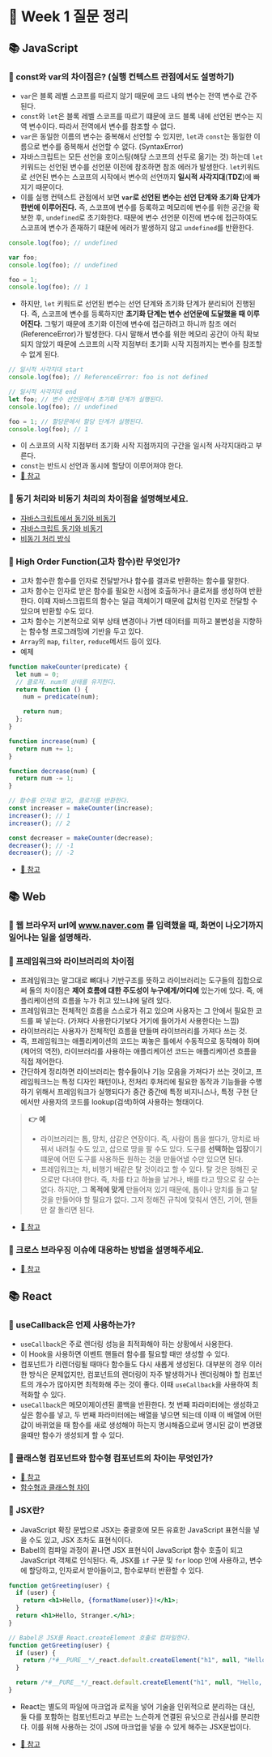 # 🐶 Week 1 질문 정리

## 📚 JavaScript
### 🎈 const와 var의 차이점은? (실행 컨텍스트 관점에서도 설명하기)
- `var`은 블록 레벨 스코프를 따르지 않기 때문에 코드 내의 변수는 전역 변수로 간주된다.
- `const`와 `let`은 블록 레벨 스코프를 따르기 떄문에 코드 블록 내에 선언된 변수는 지역 변수이다. 따라서 전역에서 변수를 참조할 수 없다.
- `var`은 동일한 이름의 변수는 중복해서 선언할 수 있지만, `let`과 `const`는 동일한 이름으로 변수를 중복해서 선언할 수 없다. (SyntaxError)
- 자바스크립트는 모든 선언을 호이스팅(해당 스코프의 선두로 옮기는 것) 하는데 `let` 키워드는 선언된 변수를 선언문 이전에 참조하면 참조 에러가 발생한다. `let`키워드로 선언된 변수는 스코프의 시작에서 변수의 선언까지 **일시적 사각지대**(**TDZ**)에 빠지기 때문이다.
- 이를 실행 컨텍스트 관점에서 보면 **`var`로 선언된 변수는 선언 단계와 초기화 단계가 한번에 이루어진다.** 즉, 스코프에 변수를 등록하고 메모리에 변수를 위한 공간을 확보한 후, `undefined`로 초기화한다. 때문에 변수 선언문 이전에 변수에 접근하여도 스코프에 변수가 존재하기 떄문에 에러가 발생하지 않고 `undefined`를 반환한다.

```js
console.log(foo); // undefined

var foo;
console.log(foo); // undefined

foo = 1;
console.log(foo); // 1
```
- 하지만, `let` 키워드로 선언된 변수는 선언 단계와 초기화 단계가 분리되어 진행된다. 즉, 스코프에 변수를 등록하지만 **초기화 단계는 변수 선언문에 도달했을 때 이루어진다.** 그렇기 때문에 초기화 이전에 변수에 접근하려고 하니까 참조 에러(ReferenceError)가 발생한다. 다시 말해서 변수를 위한 메모리 공간이 아직 확보되지 않았기 때문에 스코프의 시작 지점부터 초기화 시작 지점까지는 변수를 참조할 수 없게 된다.

```js
// 일시적 사각지대 start
console.log(foo); // ReferenceError: foo is not defined

// 일시적 사각지대 end
let foo; // 변수 선언문에서 초기화 단계가 실행된다.
console.log(foo); // undefined

foo = 1; // 할당문에서 할당 단계가 실행된다.
console.log(foo); // 1
```

- 이 스코프의 시작 지점부터 초기화 시작 지점까지의 구간을 일시적 사각지대라고 부른다.
- `const`는 반드시 선언과 동시에 할당이 이루어져야 한다.
- [📌 참고](https://poiemaweb.com/es6-block-scope)

### 🎈 동기 처리와 비동기 처리의 차이점을 설명해보세요.

- [자바스크립트에서 동기와 비동기](https://velog.io/@open_h/javascriptasync)
- [자바스크립트 동기와 비동기](https://pro-self-studier.tistory.com/89)
- [비동기 처리 방식](https://pro-self-studier.tistory.com/10?category=659555)

### 🎈 High Order Function(고차 함수)란 무엇인가?
- 고차 함수란 함수를 인자로 전달받거나 함수를 결과로 반환하는 함수를 말한다.
- 고차 함수는 인자로 받은 함수를 필요한 시점에 호출하거나 클로저를 생성하여 반환한다. 이때 자바스크립트의 함수는 일급 객체이기 때문에 값처럼 인자로 전달할 수 있으며 반환할 수도 있다. 
- 고차 함수는 기본적으로 외부 상태 변경이나 가변 데이터를 피하고 불변성을 지향하는 함수형 프로그래밍에 기반을 두고 있다.
- `Array`의 `map`, `filter`, `reduce`메서드 등이 있다.
- 예제


```js
function makeCounter(predicate) {
  let num = 0;
  // 클로저. num의 상태를 유지한다.
  return function () {
    num = predicate(num);

    return num;
  };
}

function increase(num) {
  return num += 1;
}

function decrease(num) {
  return num -= 1;
}

// 함수를 인자로 받고, 클로저를 반환한다.
const increaser = makeCounter(increase);
increaser(); // 1
increaser(); // 2

const decreaser = makeCounter(decrease);
decreaser(); // -1
decreaser(); // -2
```

- [📌 참고](https://poiemaweb.com/js-array-higher-order-function)

## 📚 Web
### 🎈 웹 브라우저 url에 www.naver.com 를 입력했을 때, 화면이 나오기까지 일어나는 일을 설명해라.

### 🎈 프레임워크와 라이브러리의 차이점
- 프레임워크는 말그대로 뼈대나 기반구조를 뜻하고 라이브러리는 도구들의 집합으로써 둘의 차이점은 **제어 흐름에 대한 주도성이 누구에게/어디에** 있는가에 있다. 즉, 애플리케이션의 흐름을 누가 쥐고 있느냐에 달려 있다.
- 프레임워크는 전체적인 흐름을 스스로가 쥐고 있으며 사용자는 그 안에서 필요한 코드를 짜 넣는다. (가져다 사용한다기보다 거기에 들어가서 사용한다는 느낌)
- 라이브러리는 사용자가 전체적인 흐름을 만들며 라이브러리를 가져다 쓰는 것.
- 즉, 프레임워크는 애플리케이션의 코드는 짜놓은 틀에서 수동적으로 동작해야 하며(제어의 역전), 라이브러리를 사용하는 애플리케이션 코드는 애플리케이션 흐름을 직접 제어한다.
- 간단하게 정리하면 라이브러리는 함수들이나 기능 모음을 가져다가 쓰는 것이고, 프레임워크느는 특정 디자인 패턴이나, 전처리 후처리에 필요한 동작과 기능들을 수행하기 위해서 프레임워크가 실행되다가 중간 중간에 특정 비지니스나, 특정 구현 단에서만 사용자의 코드를 lookup(검색)하여 사용하는 형태이다.

> **👉 예**
> - 라이브러리는 톱, 망치, 삽같은 연장이다. 즉, 사람이 톱을 썰다가, 망치로 바꿔서 내려칠 수도 있고, 삽으로 땅을 팔 수도 있다. 도구를 **선택하는 입장**이기 떄문에 어떤 도구를 사용하든 원하는 것을 만들어낼 수만 있으면 된다.
> - 프레임워크는 차, 비행기 배같은 탈 것이라고 할 수 있다. 탈 것은 정해진 곳으로만 다녀야 한다. 즉, 차를 타고 하늘을 날거나, 배를 타고 땅으로 갈 수는 없다. 하지만, 그 **목적에 맞게** 만들어져 있기 때문에, 톱이나 망치를 들고 탈 것을 만들어야 할 필요가 없다. 그저 정해진 규칙에 맞춰서 엔진, 기어, 핸들만 잘 돌리면 된다.

- [📌 참고](https://webclub.tistory.com/458)

### 🎈 크로스 브라우징 이슈에 대응하는 방법을 설명해주세요.

- [📌 참고](https://asfirstalways.tistory.com/237)


## 📚 React
### 🎈 useCallback은 언제 사용하는가?
- `useCallback`은 주로 렌더링 성능을 최적화해야 하는 상황에서 사용한다. 
- 이 Hook을 사용하면 이벤트 핸들러 함수를 필요할 때만 생성할 수 있다.
- 컴포넌트가 리렌더링될 때마다 함수들도 다시 새롭게 생성된다. 대부분의 경우 이러한 방식은 문제없지만, 컴포넌트의 렌더링이 자주 발생하거나 렌더링해야 할 컴포넌트의 개수가 많아지면 최적화해 주는 것이 좋다. 이때 `useCallback`을 사용하여 최적화할 수 있다.
- `useCallback`은 메모이제이션된 콜백을 반환한다. 첫 번째 파라미터에는 생성하고 싶은 함수를 넣고, 두 번째 파라미터에는 배열을 넣으면 되는데 이때 이 배열에 어떤 값이 바뀌었을 때 함수를 새로 생성해야 하는지 명시해줌으로써 명시된 값이 변경됐을때만 함수가 생성되게 할 수 있다.

### 🎈 클래스형 컴포넌트와 함수형 컴포넌트의 차이는 무엇인가?

- [📌 참고](https://ryublock.tistory.com/55)
- [함수형과 클래스형 차이](https://velog.io/@sdc337dc/0.%ED%81%B4%EB%9E%98%EC%8A%A4%ED%98%95-%EC%BB%B4%ED%8F%AC%EB%84%8C%ED%8A%B8)

### 🎈 JSX란?
- JavaScript 확장 문법으로 JSX는 중괄호에 모든 유효한 JavaScript 표현식을 넣을 수도 있고, JSX 조차도 표현식이다.
- Babel의 컴파일 과정이 끝나면 JSX 표현식이 JavaScript 함수 호출이 되고 JavaScript 객체로 인식된다. 즉, JSX를 `if` 구문 및 `for` loop 안에 사용하고, 변수에 할당하고, 인자로서 받아들이고, 함수로부터 반환할 수 있다.

```jsx
function getGreeting(user) {
  if (user) {
    return <h1>Hello, {formatName(user)}!</h1>;
  }
  return <h1>Hello, Stranger.</h1>;
}

// Babel은 JSX를 React.createElement 호출로 컴파일한다.
function getGreeting(user) {
  if (user) {
    return /*#__PURE__*/_react.default.createElement("h1", null, "Hello, ", formatName(user), "!");
  }

  return /*#__PURE__*/_react.default.createElement("h1", null, "Hello, Stranger.");
}
```

- React는 별도의 파일에 마크업과 로직을 넣어 기술을 인위적으로 분리하는 대신, 둘 다를 포함하는 컴포넌트라고 부르는 느슨하게 연결된 유닛으로 관심사를 분리한다. 이를 위해 사용하는 것이 JS에 마크업을 넣을 수 있게 해주는 JSX문법이다.

- [📌 참고](https://ko.reactjs.org/docs/introducing-jsx.html) 